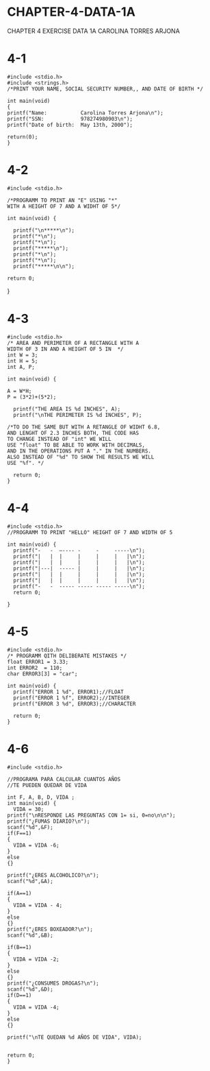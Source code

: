 # CHAPTER-4-DATA-1A
CHAPTER 4 EXERCISE DATA 1A CAROLINA TORRES ARJONA

# 4-1

    #include <stdio.h>
    #include <strings.h>
    /*PRINT YOUR NAME, SOCIAL SECURITY NUMBER,, AND DATE OF BIRTH */

    int main(void)
    {
    printf("Name:           Carolina Torres Arjona\n");
    printf("SSN:            978274980903\n");
    printf("Date of birth:  May 13th, 2000");

    return(0);
    }



# 4-2

    #include <stdio.h>

    /*PROGRAMM TO PRINT AN "E" USING "*" 
    WITH A HEIGHT OF 7 AND A WIDHT OF 5*/

    int main(void) {

      printf("\n*****\n");
      printf("*\n");
      printf("*\n");
      printf("*****\n");
      printf("*\n");
      printf("*\n");
      printf("*****\n\n");

    return 0;
  }

# 4-3

    #include <stdio.h>
    /* AREA AND PERIMETER OF A RECTANGLE WITH A 
    WIDTH OF 3 IN AND A HEIGHT OF 5 IN  */
    int W = 3;
    int H = 5;
    int A, P;

    int main(void) {

    A = W*H;
    P = (3*2)+(5*2);

      printf("THE AREA IS %d INCHES", A);
      printf("\nTHE PERIMETER IS %d INCHES", P);

    /*TO DO THE SAME BUT WITH A RETANGLE OF WIDHT 6.8, 
    AND LENGHT OF 2.3 INCHES BOTH, THE CODE HAS
    TO CHANGE INSTEAD OF "int" WE WILL
    USE "float" TO BE ABLE TO WORK WITH DECIMALS,
    AND IN THE OPERATIONS PUT A "." IN THE NUMBERS.
    ALSO INSTEAD OF "%d" TO SHOW THE RESULTS WE WILL
    USE "%f". */

      return 0;
    }

# 4-4


    #include <stdio.h>
    //PROGRAMM TO PRINT "HELLO" HEIGHT OF 7 AND WIDTH OF 5

    int main(void) {
      printf("-   -  –---- -     -     -----\n");
      printf("|   |  |     |     |     |   |\n");
      printf("|   |  |     |     |     |   |\n");
      printf("|---|  ----- |     |     |   |\n");
      printf("|   |  |     |     |     |   |\n");
      printf("|   |  |     |     |     |   |\n");
      printf("-   -  ----- ----- ----- -----\n");
      return 0;

    }

# 4-5

    #include <stdio.h>
    /* PROGRAMM QITH DELIBERATE MISTAKES */
    float ERROR1 = 3.33;
    int ERROR2  = 110;
    char ERROR3[3] = "car";

    int main(void) {
      printf("ERROR 1 %d", ERROR1);//FLOAT
      printf("ERROR 1 %f", ERROR2);//INTEGER
      printf("ERROR 3 %d", ERROR3);//CHARACTER

      return 0;
    }
  
# 4-6
    #include <stdio.h>

    //PROGRAMA PARA CALCULAR CUANTOS AÑOS 
    //TE PUEDEN QUEDAR DE VIDA

    int F, A, B, D, VIDA ;
    int main(void) {
      VIDA = 30;
    printf("\nRESPONDE LAS PREGUNTAS CON 1= si, 0=no\n\n");
    printf("¿FUMAS DIARIO?\n");
    scanf("%d",&F);
    if(F==1)
    {
      VIDA = VIDA -6;
    }
    else
    {}

    printf("¿ERES ALCOHOLICO?\n");
    scanf("%d",&A);

    if(A==1)
    {
      VIDA = VIDA - 4;
    }
    else
    {}
    printf("¿ERES BOXEADOR?\n");
    scanf("%d",&B);

    if(B==1)
    {
      VIDA = VIDA -2;
    }
    else
    {}
    printf("¿CONSUMES DROGAS?\n");
    scanf("%d",&D);
    if(D==1)
    {
      VIDA = VIDA -4;
    }
    else
    {}

    printf("\nTE QUEDAN %d AÑOS DE VIDA", VIDA);


    return 0;
    }

